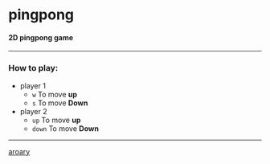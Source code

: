 # pingpong
#### 2D pingpong game
___
### How to play:
* player 1
    * `w` To move **up**
    * `s` To move **Down**
* player 2
    * `up` To move **up**
    * `down` To move **Down**
___
[aroary](https://github.com/aroary)